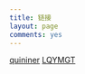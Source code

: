 ```yaml
---
title: 链接
layout: page
comments: yes
---
```


[quininer](https://quininer.github.io)
[LQYMGT](https://lqymgt.github.io)
